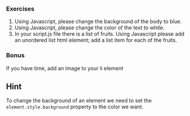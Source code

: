 ### Exercises

1. Using Javascript, please change the background of the body to blue.
2. Using Javascript, please change the color of the text to white.
3. In your script.js file there is a list of fruits. Using Javascript please add an unordered list html element; add a list item for each of the fruits.

### Bonus

If you have time, add an image to your li element

## Hint

To change the background of an element we need to set the `element.style.background` property to the color we want.
